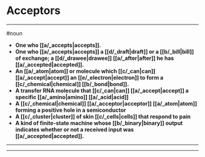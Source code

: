 # Acceptors
---
#noun
- **One who [[a/_accepts|accepts]].**
- **One who [[a/_accepts|accepts]] a [[d/_draft|draft]] or a [[b/_bill|bill]] of exchange; a [[d/_drawee|drawee]] [[a/_after|after]] he has [[a/_accepted|accepted]].**
- **An [[a/_atom|atom]] or molecule which [[c/_can|can]] [[a/_accept|accept]] an [[e/_electron|electron]] to form a [[c/_chemical|chemical]] [[b/_bond|bond]].**
- **A transfer RNA molecule that [[c/_can|can]] [[a/_accept|accept]] a specific [[a/_amino|amino]] [[a/_acid|acid]]**
- **A [[c/_chemical|chemical]] [[a/_acceptor|acceptor]] [[a/_atom|atom]] forming a positive hole in a semiconductor**
- **A [[c/_cluster|cluster]] of skin [[c/_cells|cells]] that respond to pain**
- **A kind of finite-state machine whose [[b/_binary|binary]] output indicates whether or not a received input was [[a/_accepted|accepted]].**
---
---
